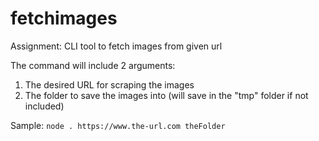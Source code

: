 # fetchimages
Assignment: CLI tool to fetch images from given url

The command will include 2 arguments: 
1. The desired URL for scraping the images
2. The folder to save the images into (will save in the "tmp" folder if not included)

Sample:
```node . https://www.the-url.com theFolder```

